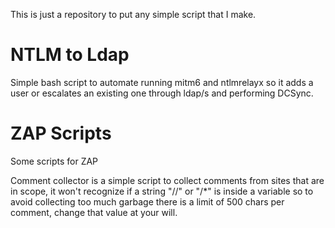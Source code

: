 This is just a repository to put any simple script that I make.

# NTLM to Ldap

Simple bash script to automate running mitm6 and ntlmrelayx so it adds a user or escalates an existing one through ldap/s and performing DCSync.

# ZAP Scripts

Some scripts for ZAP

Comment collector is a simple script to collect comments from sites that are in scope, it won't recognize if a string "//" or "/*" is inside a variable so to avoid collecting too much garbage there is a limit of 500 chars per comment, change that value at your will.
